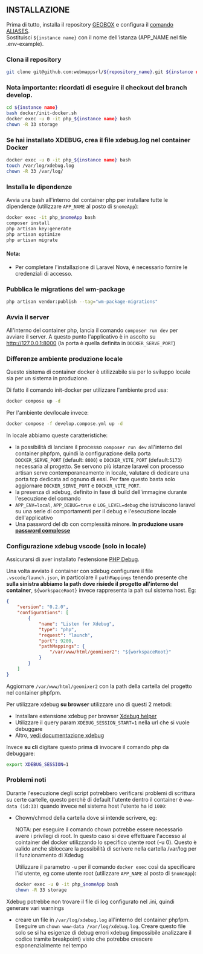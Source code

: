 ## INSTALLAZIONE

Prima di tutto, installa il repository [GEOBOX](https://github.com/webmappsrl/geobox) e configura il [comando ALIASES](https://github.com/webmappsrl/geobox#aliases-and-global-shell-variable).  
Sostituisci `${instance name}` con il nome dell'istanza (APP_NAME nel file .env-example).

### Clona il repository
```sh
git clone git@github.com:webmappsrl/${repository_name}.git ${instance name}
```

### Nota importante: ricordati di eseguire il checkout del branch develop.

```sh
cd ${instance name}
bash docker/init-docker.sh
docker exec -u 0 -it php_${instance name} bash
chown -R 33 storage
```

### Se hai installato XDEBUG, crea il file xdebug.log nel container Docker

```sh
docker exec -u 0 -it php_${instance name} bash
touch /var/log/xdebug.log
chown -R 33 /var/log/
```
### Installa le dipendenze
Avvia una bash all'interno del container php per installare tutte le dipendenze (utilizzare `APP_NAME` al posto di `$nomeApp`):

```sh
docker exec -it php_$nomeApp bash
composer install
php artisan key:generate
php artisan optimize
php artisan migrate
```

#### Nota:

- Per completare l'installazione di Laravel Nova, é necessario fornire le credenziali di accesso.

### Pubblica le migrations del wm-package

```sh
php artisan vendor:publish --tag="wm-package-migrations"
```

### Avvia il server
All'interno del container php, lancia il comando `composer run dev` per avviare il server.
A questo punto l'applicativo è in ascolto su <http://127.0.0.1:8000> (la porta è quella definita in `DOCKER_SERVE_PORT`)

### Differenze ambiente produzione locale

Questo sistema di container docker è utilizzabile sia per lo sviluppo locale sia per un sistema in produzione.

Di fatto il comando init-docker per utilizzare l'ambiente prod usa:

```sh
docker compose up -d
```

Per l'ambiente dev/locale invece:

```sh
docker compose -f develop.compose.yml up -d
```

In locale abbiamo queste caratteristiche:

-   la possibilità di lanciare il processo `composer run dev` all'interno del container phpfpm, quindi la configurazione della porta `DOCKER_SERVE_PORT` (default: `8000`) e `DOCKER_VITE_PORT` (default:`5173`) necessaria al progetto. Se servono più istanze laravel con processo artisan serve contemporaneamente in locale, valutare di dedicare una porta tcp dedicata ad ognuno di essi. Per fare questo basta solo aggiornare `DOCKER_SERVE_PORT` e `DOCKER_VITE_PORT`.
-   la presenza di xdebug, definito in fase di build dell'immagine durante l'esecuzione del comando
-   `APP_ENV=local`, `APP_DEBUG=true` e `LOG_LEVEL=debug` che istruiscono laravel su una serie di comportamenti per il debug e l'esecuzione locale dell'applicativo
-   Una password del db con complessità minore. **In produzione usare [password complesse](https://www.avast.com/random-password-generator#pc)**

### Configurazione xdebug vscode (solo in locale)

Assicurarsi di aver installato l'estensione [PHP Debug](https://marketplace.visualstudio.com/items?itemName=xdebug.php-debug).

Una volta avviato il container con xdebug configurare il file `.vscode/launch.json`, in particolare il `pathMappings` tenendo presente che **sulla sinistra abbiamo la path dove risiede il progetto all'interno del container**, `${workspaceRoot}` invece rappresenta la pah sul sistema host. Eg:

```json
{
    "version": "0.2.0",
    "configurations": [
        {
            "name": "Listen for Xdebug",
            "type": "php",
            "request": "launch",
            "port": 9200,
            "pathMappings": {
                "/var/www/html/geomixer2": "${workspaceRoot}"
            }
        }
    ]
}
```

Aggiornare `/var/www/html/geomixer2` con la path della cartella del progetto nel container phpfpm.

Per utilizzare xdebug **su browser** utilizzare uno di questi 2 metodi:

-   Installare estensione xdebug per browser [Xdebug helper](https://chrome.google.com/webstore/detail/xdebug-helper/eadndfjplgieldjbigjakmdgkmoaaaoc)
-   Utilizzare il query param `XDEBUG_SESSION_START=1` nella url che si vuole debuggare
-   Altro, [vedi documentazione xdebug](https://xdebug.org/docs/step_debug#web-application)

Invece **su cli** digitare questo prima di invocare il comando php da debuggare:

```bash
export XDEBUG_SESSION=1
```

### Problemi noti

Durante l'esecuzione degli script potrebbero verificarsi problemi di scrittura su certe cartelle, questo perchè di default l'utente dentro il container è `www-data (id:33)` quando invece nel sistema host l'utente ha id `1000`:

-   Chown/chmod della cartella dove si intende scrivere, eg:

    NOTA: per eseguire il comando chown potrebbe essere necessario avere i privilegi di root. In questo caso si deve effettuare l'accesso al cointainer del docker utilizzando lo specifico utente root (-u 0). Questo è valido anche sbloccare la possibilità di scrivere nella cartella /var/log per il funzionamento di Xdedug

    Utilizzare il parametro `-u` per il comando `docker exec` così da specificare l'id utente, eg come utente root (utilizzare `APP_NAME` al posto di `$nomeApp`):

    ```bash
    docker exec -u 0 -it php_$nomeApp bash
    chown -R 33 storage
    ```

Xdebug potrebbe non trovare il file di log configurato nel .ini, quindi generare vari warnings

-   creare un file in `/var/log/xdebug.log` all'interno del container phpfpm. Eseguire un `chown www-data /var/log/xdebug.log`. Creare questo file solo se si ha esigenze di debug errori xdebug (impossibile analizzare il codice tramite breakpoint) visto che potrebbe crescere esponenzialmente nel tempo
